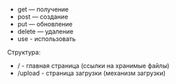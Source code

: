 - get — получение
- post — создание
- put — обновление
- delete — удаление
- use - использовать

Структура:
- / - главная страница (ссылки на хранимые файлы)
- /upload - страница загрузки (механизм загрузки)